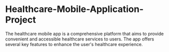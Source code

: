 # Healthcare-Mobile-Application-Project
The healthcare mobile app is a comprehensive platform that aims to provide convenient and accessible healthcare services to users. The app offers several key features to enhance the user's healthcare experience. 
